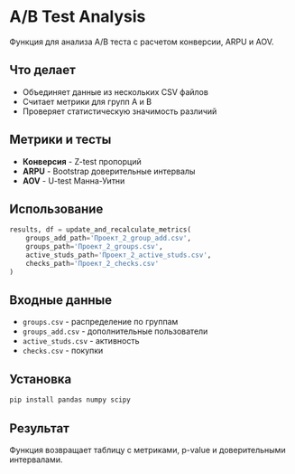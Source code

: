 
# A/B Test Analysis

Функция для анализа A/B теста с расчетом конверсии, ARPU и AOV.

## Что делает

- Объединяет данные из нескольких CSV файлов
- Считает метрики для групп A и B
- Проверяет статистическую значимость различий

## Метрики и тесты

- **Конверсия** - Z-test пропорций
- **ARPU** - Bootstrap доверительные интервалы  
- **AOV** - U-test Манна-Уитни

## Использование

```python
results, df = update_and_recalculate_metrics(
    groups_add_path='Проект_2_group_add.csv',
    groups_path='Проект_2_groups.csv',
    active_studs_path='Проект_2_active_studs.csv', 
    checks_path='Проект_2_checks.csv'
)
```

## Входные данные

- `groups.csv` - распределение по группам
- `groups_add.csv` - дополнительные пользователи
- `active_studs.csv` - активность
- `checks.csv` - покупки

## Установка

```bash
pip install pandas numpy scipy
```

## Результат

Функция возвращает таблицу с метриками, p-value и доверительными интервалами.

